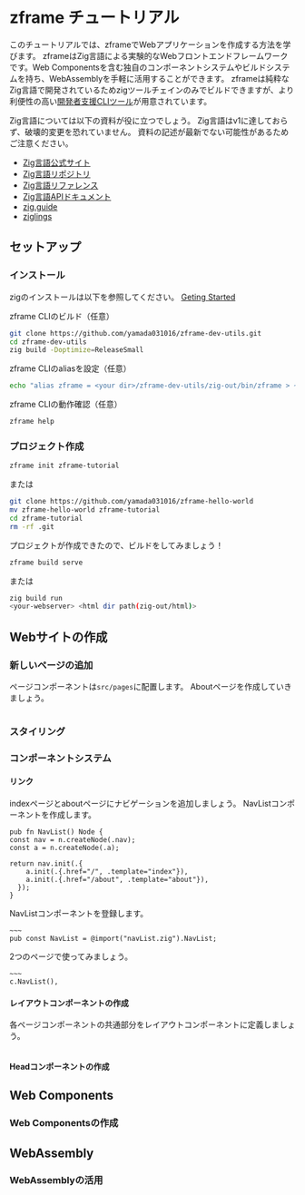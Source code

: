 # zframe チュートリアル
このチュートリアルでは、zframeでWebアプリケーションを作成する方法を学びます。
zframeはZig言語による実験的なWebフロントエンドフレームワークです。Web Componentsを含む独自のコンポーネントシステムやビルドシステムを持ち、WebAssemblyを手軽に活用することができます。
zframeは純粋なZig言語で開発されているためzigツールチェインのみでビルドできますが、より利便性の高い[開発者支援CLIツール](https://github.com/yamada031016/zframe-dev-utils)が用意されています。

Zig言語については以下の資料が役に立つでしょう。
Zig言語はv1に達しておらず、破壊的変更を恐れていません。
資料の記述が最新でない可能性があるためご注意ください。
- [Zig言語公式サイト](https://ziglang.org/ja-JP/)
- [Zig言語リポジトリ](https://github.com/ziglang/zig)
- [Zig言語リファレンス](https://ziglang.org/documentation/master/)
- [Zig言語APIドキュメント](https://ziglang.org/documentation/master/std/#)
- [zig.guide](https://zig.guide/)
- [ziglings](https://codeberg.org/ziglings/exercises/)

## セットアップ
### インストール
zigのインストールは以下を参照してください。
[Geting Started](https://ziglang.org/learn/getting-started/)

zframe CLIのビルド（任意）
```sh
git clone https://github.com/yamada031016/zframe-dev-utils.git
cd zframe-dev-utils
zig build -Doptimize=ReleaseSmall
```
zframe CLIのaliasを設定（任意）
```sh
echo "alias zframe = <your dir>/zframe-dev-utils/zig-out/bin/zframe > ~/.bashrc
```
zframe CLIの動作確認（任意）
```sh
zframe help
```
### プロジェクト作成
```sh
zframe init zframe-tutorial
```
または
```sh
git clone https://github.com/yamada031016/zframe-hello-world
mv zframe-hello-world zframe-tutorial
cd zframe-tutorial
rm -rf .git
```
プロジェクトが作成できたので、ビルドをしてみましょう！
```sh
zframe build serve
```
または
```sh
zig build run
<your-webserver> <html dir path(zig-out/html)>
```
## Webサイトの作成
### 新しいページの追加
ページコンポーネントは`src/pages`に配置します。
Aboutページを作成していきましょう。
```zig

```
### スタイリング
### コンポーネントシステム
#### リンク
indexページとaboutページにナビゲーションを追加しましょう。
NavListコンポーネントを作成します。
```zig:components/navList.zig
pub fn NavList() Node {
const nav = n.createNode(.nav);
const a = n.createNode(.a);

return nav.init(.{
    a.init(.{.href="/", .template="index"}),
    a.init(.{.href="/about", .template="about"}),
  });
}
```
NavListコンポーネントを登録します。
```zig:components/components.zig
~~~
pub const NavList = @import("navList.zig").NavList;
```
2つのページで使ってみましょう。
```zig
~~~
c.NavList(),
```
#### レイアウトコンポーネントの作成
各ページコンポーネントの共通部分をレイアウトコンポーネントに定義しましょう。
```zig
```
#### Headコンポーネントの作成
## Web Components
### Web Componentsの作成
## WebAssembly
### WebAssemblyの活用
